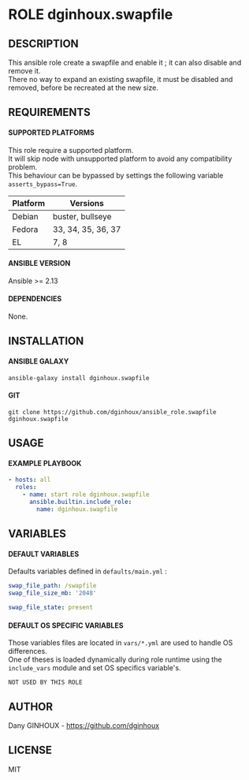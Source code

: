 # ROLE dginhoux.swapfile



## DESCRIPTION

This ansible role create a swapfile and enable it ; it can also disable and remove it.<br />
There no way to expand an existing swapfile, it must be disabled and removed, before be recreated at the new size.




## REQUIREMENTS

#### SUPPORTED PLATFORMS

This role require a supported platform.<br />
It will skip node with unsupported platform to avoid any compatibility problem.<br />
This behaviour can be bypassed by settings the following variable `asserts_bypass=True`.

| Platform | Versions |
|----------|----------|
| Debian | buster, bullseye |
| Fedora | 33, 34, 35, 36, 37 |
| EL | 7, 8 |

#### ANSIBLE VERSION

Ansible >= 2.13

#### DEPENDENCIES

None.



## INSTALLATION

#### ANSIBLE GALAXY

```shell
ansible-galaxy install dginhoux.swapfile
```
#### GIT

```shell
git clone https://github.com/dginhoux/ansible_role.swapfile dginhoux.swapfile
```


## USAGE

#### EXAMPLE PLAYBOOK

```yaml
- hosts: all
  roles:
    - name: start role dginhoux.swapfile
      ansible.builtin.include_role:
        name: dginhoux.swapfile
```


## VARIABLES

#### DEFAULT VARIABLES

Defaults variables defined in `defaults/main.yml` : 

```yaml
swap_file_path: /swapfile
swap_file_size_mb: '2048'

swap_file_state: present
```

#### DEFAULT OS SPECIFIC VARIABLES

Those variables files are located in `vars/*.yml` are used to handle OS differences.<br />
One of theses is loaded dynamically during role runtime using the `include_vars` module and set OS specifics variable's.

`NOT USED BY THIS ROLE`



## AUTHOR

Dany GINHOUX - https://github.com/dginhoux



## LICENSE

MIT
